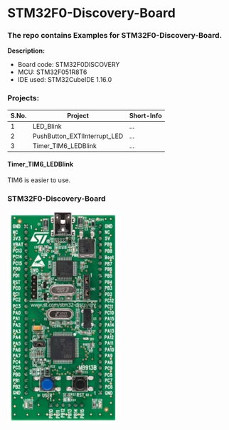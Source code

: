 # STM32F0-Discovery-Board
### The repo contains Examples for STM32F0-Discovery-Board.

**Description:**
- Board code: STM32F0DISCOVERY
- MCU: STM32F051R8T6
- IDE used: STM32CubeIDE 1.16.0

### Projects:
| S.No. | Project                           | Short-Info            |
|-------|-----------------------------------| --------------------  |
| 1     | LED_Blink                         | ...                   |
| 2     | PushButton_EXTIInterrupt_LED      | ...                   |
| 3     | Timer_TIM6_LEDBlink               | ...                   |

#### Timer_TIM6_LEDBlink
TIM6 is easier to use.

### STM32F0-Discovery-Board
<img src="z_docs/stm32f0discovery.png" alt="STM32F0-Discovery-Board" style="width:250px;"/>
